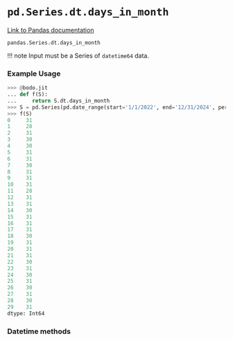 # `pd.Series.dt.days_in_month`

[Link to Pandas documentation](https://pandas.pydata.org/docs/reference/api/pandas.Series.dt.days_in_month.html#pandas.Series.dt.days_in_month)

`pandas.Series.dt.days_in_month`

!!! note
Input must be a Series of `datetime64` data.

### Example Usage

```py
>>> @bodo.jit
... def f(S):
...     return S.dt.days_in_month
>>> S = pd.Series(pd.date_range(start='1/1/2022', end='12/31/2024', periods=30))
>>> f(S)
0     31
1     28
2     31
3     30
4     30
5     31
6     31
7     30
8     31
9     31
10    31
11    28
12    31
13    31
14    30
15    31
16    31
17    31
18    30
19    31
20    31
21    31
22    30
23    31
24    30
25    31
26    30
27    31
28    30
29    31
dtype: Int64
```

### Datetime methods
